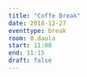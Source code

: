 ```yaml
---
title: "Coffe Break"
date: 2018-12-27
eventtype: break
room: 0.daula
start: 11:00
end: 11:15
draft: false
---
```

